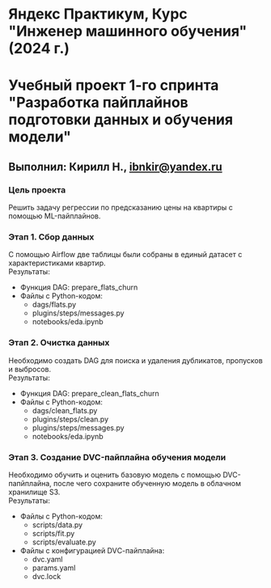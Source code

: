# Яндекс Практикум, Курс "Инженер машинного обучения" (2024 г.)
# Учебный проект 1-го спринта "Разработка пайплайнов подготовки данных и обучения модели"

## Выполнил: Кирилл Н., ibnkir@yandex.ru

### Цель проекта 
Решить задачу регрессии по предсказанию цены на квартиры с помощью ML-пайплайнов.

### Этап 1. Сбор данных
С помощью Airflow две таблицы были собраны в единый датасет с характеристиками квартир.<br>
Результаты:
- Функция DAG: prepare_flats_churn
- Файлы с Python-кодом:
	* dags/flats.py
	* plugins/steps/messages.py
	* notebooks/eda.ipynb

### Этап 2. Очистка данных
Необходимо создать DAG для поиска и удаления дубликатов, пропусков и выбросов.<br>
Результаты:
- Функция DAG: prepare_clean_flats_churn
- Файлы с Python-кодом:
	* dags/clean_flats.py
	* plugins/steps/clean.py
	* plugins/steps/messages.py
	* notebooks/eda.ipynb

### Этап 3. Создание DVC-пайплайна обучения модели
Необходимо обучить и оценить базовую модель с помощью DVC-папйплайна, после чего сохраните обученную модель в облачном хранилище S3.<br>
Результаты:
- Файлы с Python-кодом:
	* scripts/data.py
	* scripts/fit.py
	* scripts/evaluate.py
- Файлы с конфигурацией DVС-пайплайна:
	* dvc.yaml
	* params.yaml
	* dvc.lock	
